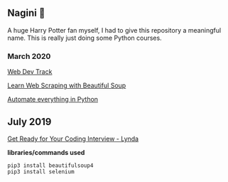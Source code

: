 ## Nagini :snake:

A huge Harry Potter fan myself, I had to give this repository a meaningful name. This is really just doing some Python courses.

### March 2020
[Web Dev Track](https://www.codecademy.com/learn/paths/web-development)

[Learn Web Scraping with Beautiful Soup](https://www.codecademy.com/learn/learn-web-scraping)

[Automate everything in Python](https://www.linkedin.com/learning/using-python-for-automation/)

## July 2019
[Get Ready for Your Coding Interview - Lynda](https://www.lynda.com/Software-Development-tutorials/Get-Ready-Your-Coding-Interview/)

**libraries/commands used**
```shell
pip3 install beautifulsoup4
pip3 install selenium
```